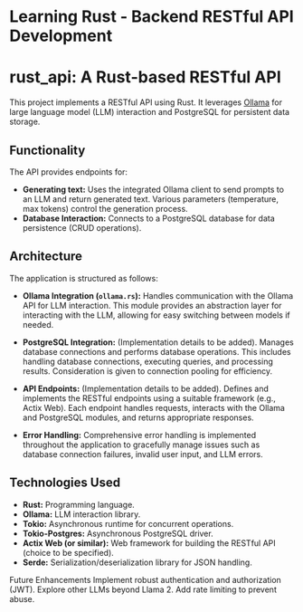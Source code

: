 Learning Rust - Backend RESTful API Development
==========
# rust_api: A Rust-based RESTful API

This project implements a RESTful API using Rust.  It leverages [Ollama](https://ollama.org/) for large language model (LLM) interaction and PostgreSQL for persistent data storage.

## Functionality

The API provides endpoints for:

* **Generating text:**  Uses the integrated Ollama client to send prompts to an LLM and return generated text.  Various parameters (temperature, max tokens) control the generation process.
* **Database Interaction:**  Connects to a PostgreSQL database for data persistence (CRUD operations).

## Architecture

The application is structured as follows:

* **Ollama Integration (`ollama.rs`):** Handles communication with the Ollama API for LLM interaction.  This module provides an abstraction layer for interacting with the LLM, allowing for easy switching between models if needed.

* **PostgreSQL Integration:**  (Implementation details to be added).  Manages database connections and performs database operations.  This includes handling database connections, executing queries, and processing results.  Consideration is given to connection pooling for efficiency.

* **API Endpoints:** (Implementation details to be added). Defines and implements the RESTful endpoints using a suitable framework (e.g., Actix Web). Each endpoint handles requests, interacts with the Ollama and PostgreSQL modules, and returns appropriate responses.

* **Error Handling:** Comprehensive error handling is implemented throughout the application to gracefully manage issues such as database connection failures, invalid user input, and LLM errors.


## Technologies Used

* **Rust:** Programming language.
* **Ollama:**  LLM interaction library.
* **Tokio:** Asynchronous runtime for concurrent operations.
* **Tokio-Postgres:** Asynchronous PostgreSQL driver.
* **Actix Web (or similar):**  Web framework for building the RESTful API (choice to be specified).
* **Serde:**  Serialization/deserialization library for JSON handling.




Future Enhancements
Implement robust authentication and authorization (JWT).
Explore other LLMs beyond Llama 2.
Add rate limiting to prevent abuse.